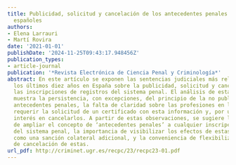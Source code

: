 ```yaml
---
title: Publicidad, solicitud y cancelación de los antecedentes penales en los tribunales
  españoles
authors:
- Elena Larrauri
- Martí Rovira
date: '2021-01-01'
publishDate: '2024-11-25T09:43:17.948456Z'
publication_types:
- article-journal
publication: '*Revista Electrónica de Ciencia Penal y Criminología*'
abstract: En este artículo se exponen las sentencias judiciales más relevantes en
  los últimos diez años en España sobre la publicidad, solicitud y cancelación de
  las inscripciones de registros del sistema penal. El análisis de estas sentencias
  muestra la persistencia, con excepciones, del principio de la no publicidad de los
  antecedentes penales, la falta de claridad sobre las profesiones en las que se debe
  requerir la solicitud de un certificado con esta información y, por último, el creciente
  interés en cancelarlos. A partir de estas observaciones, se sugiere la necesidad
  de ampliar el concepto de ‘antecedentes penales’ a cualquier inscripción en un registro
  del sistema penal, la importancia de visibilizar los efectos de estas inscripciones
  como una sanción colateral adicional, y la conveniencia de flexibilizar los criterios
  de cancelación de estas.
url_pdf: http://criminet.ugr.es/recpc/23/recpc23-01.pdf
---
```

